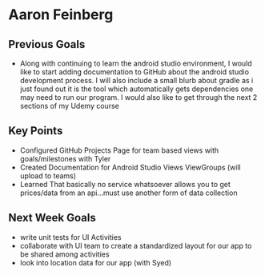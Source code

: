 
# Aaron Feinberg 

## Previous Goals 

- Along with continuing to learn the android studio environment, I would like to start adding documentation to GitHub about the android studio development process. I will also include a small blurb about gradle as i just found out it is the tool which automatically gets dependencies one may need to run our program. I would also like to get through the next 2 sections of my Udemy course
## Key Points 
- Configured GitHub Projects Page for team based views with goals/milestones with Tyler 
- Created Documentation for Android Studio Views ViewGroups (will upload to teams)
- Learned That basically no service whatsoever allows you to get prices/data from an api...must use another form of data collection 
## Next Week Goals
- write unit tests for UI Activities 
- collaborate with UI team to create a standardized layout for our app to be shared among activities 
- look into location data for our app (with Syed) 